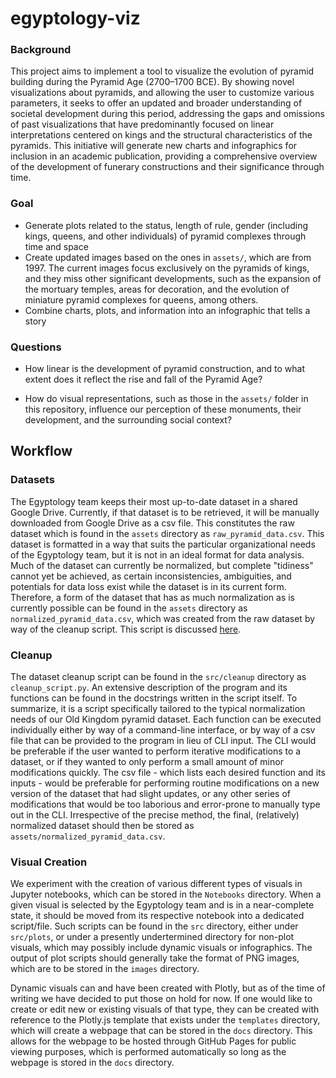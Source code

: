 # egyptology-viz
### Background
This project aims to implement a tool to visualize the evolution of pyramid building during the Pyramid Age (2700–1700 BCE). By showing novel visualizations about pyramids, and allowing the user to customize various parameters, it seeks to offer an updated and broader understanding of societal development during this period, addressing the gaps and omissions of past visualizations that have predominantly focused on linear interpretations centered on kings and the structural characteristics of the pyramids. This initiative will generate new charts and infographics for inclusion in an academic publication, providing a comprehensive overview of the development of funerary constructions and their significance through time.

### Goal
- Generate plots related to the status, length of rule, gender (including kings, queens, and other individuals) of pyramid complexes through time and space
- Create updated images based on the ones in `assets/`, which are from 1997. The current images focus exclusively on the pyramids of kings, and they miss other significant developments, such as the expansion of the mortuary temples, areas for decoration, and the evolution of miniature pyramid complexes for queens, among others.
- Combine charts, plots, and information into an infographic that tells a story

### Questions

- How linear is the development of pyramid construction, and to what extent does it reflect the rise and fall of the Pyramid Age?

- How do visual representations, such as those in the `assets/` folder in this repository, influence our perception of these monuments, their development, and the surrounding social context?

## Workflow

### Datasets
The Egyptology team keeps their most up-to-date dataset in a shared Google Drive. Currently, if that dataset is to be retrieved, it will be manually downloaded from Google Drive as a csv file. This constitutes the raw dataset which is found in the ``assets`` directory as ``raw_pyramid_data.csv``. This dataset is formatted in a way that suits the particular organizational needs of the Egyptology team, but it is not in an ideal format for data analysis. Much of the dataset can currently be normalized, but complete "tidiness" cannot yet be achieved, as certain inconsistencies, ambiguities, and potentials for data loss exist while the dataset is in its current form. Therefore, a form of the dataset that has as much normalization as is currently possible can be found in the ``assets`` directory as ``normalized_pyramid_data.csv``, which was created from the raw dataset by way of the cleanup script. This script is discussed [here](#cleanup).

### Cleanup
The dataset cleanup script can be found in the ``src/cleanup`` directory as ``cleanup_script.py``. An extensive description of the program and its functions can be found in the docstrings written in the script itself. To summarize, it is a script specifically tailored to the typical normalization needs of our Old Kingdom pyramid dataset. Each function can be executed individually either by way of a command-line interface, or by way of a csv file that can be provided to the program in lieu of CLI input. The CLI would be preferable if the user wanted to perform iterative modifications to a dataset, or if they wanted to only perform a small amount of minor modifications quickly. The csv file - which lists each desired function and its inputs - would be preferable for performing routine modifications on a new version of the dataset that had slight updates, or any other series of modifications that would be too laborious and error-prone to manually type out in the CLI. Irrespective of the precise method, the final, (relatively) normalized dataset should then be stored as ``assets/normalized_pyramid_data.csv``.

### Visual Creation
We experiment with the creation of various different types of visuals in Jupyter notebooks, which can be stored in the ``Notebooks`` directory. When a given visual is selected by the Egyptology team and is in a near-complete state, it should be moved from its respective notebook into a dedicated  script/file. Such scripts can be found in the ``src`` directory, either under ``src/plots``, or under a presently undertermined directory for non-plot visuals, which may possibly include dynamic visuals or infographics. The output of plot scripts should generally take the format of PNG images, which are to be stored in the ``images`` directory.

Dynamic visuals can and have been created with Plotly, but as of the time of writing we have decided to put those on hold for now. If one would like to create or edit new or existing visuals of that type, they can be created with reference to the Plotly.js template that exists under the ``templates`` directory, which will create a webpage that can be stored in the ``docs`` directory. This allows for the webpage to be hosted through GitHub Pages for public viewing purposes, which is performed automatically so long as the webpage is stored in the ``docs`` directory.
